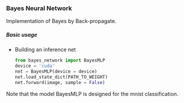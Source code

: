 ### Bayes Neural Network

Implementation of Bayes by Back-propagate.

##### Basic usage
* Building an inference net
    ```Python
    from bayes_network import BayesMLP
    device = 'cuda' 
    net = BayesMLP(device = device)
    net.load_state_dict(PATH_TO_WEIGHT)
    net.forward(image, sample = False) 
    ```
Note that the model BayesMLP is designed for the mnist classification. 